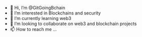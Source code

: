 - 👋 Hi, I’m @GitGoingBchain
- 👀 I’m interested in Blockchains and security
- 🌱 I’m currently learning web3
- 💞️ I’m looking to collaborate on web3 and blockchain projects
- 📫 How to reach me ...

<!---
GitGoingBchain/GitGoingBchain is a ✨ special ✨ repository because its `README.md` (this file) appears on your GitHub profile.
You can click the Preview link to take a look at your changes.
--->

